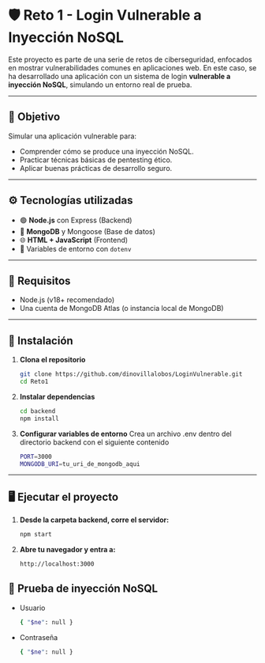 # 🛡️ Reto 1 - Login Vulnerable a Inyección NoSQL

Este proyecto es parte de una serie de retos de ciberseguridad, enfocados en mostrar vulnerabilidades comunes en aplicaciones web. En este caso, se ha desarrollado una aplicación con un sistema de login **vulnerable a inyección NoSQL**, simulando un entorno real de prueba.

---

## 🎯 Objetivo

Simular una aplicación vulnerable para:
- Comprender cómo se produce una inyección NoSQL.
- Practicar técnicas básicas de pentesting ético.
- Aplicar buenas prácticas de desarrollo seguro.

---

## ⚙️ Tecnologías utilizadas

- 🟢 **Node.js** con Express (Backend)
- 🍃 **MongoDB** y Mongoose (Base de datos)
- 🌐 **HTML + JavaScript** (Frontend)
- 📁 Variables de entorno con `dotenv`

---
## 🔧 Requisitos

- Node.js (v18+ recomendado)
- Una cuenta de MongoDB Atlas (o instancia local de MongoDB)

---
## 🚀 Instalación

1. **Clona el repositorio**
   ```bash
   git clone https://github.com/dinovillalobos/LoginVulnerable.git
   cd Reto1

2. **Instalar dependencias**
   ```bash
   cd backend
   npm install

3. **Configurar variables de entorno**
   Crea un archivo .env dentro del directorio backend con el siguiente contenido
   ```bash
   PORT=3000
   MONGODB_URI=tu_uri_de_mongodb_aqui
   
---
## 🖥️ Ejecutar el proyecto

1. **Desde la carpeta backend, corre el servidor:**
   ```bash
   npm start

2. **Abre tu navegador y entra a:**
   ```bash
   http://localhost:3000

## 🧪 Prueba de inyección NoSQL

- Usuario
   ```bash
  { "$ne": null }

- Contraseña
   ```bash
  { "$ne": null }
